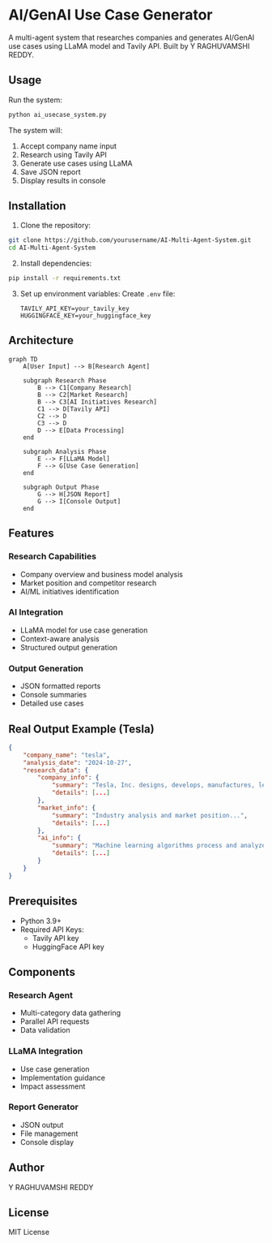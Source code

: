 # AI/GenAI Use Case Generator

A multi-agent system that researches companies and generates AI/GenAI use cases using LLaMA model and Tavily API. Built by Y RAGHUVAMSHI REDDY.

## Usage

Run the system:
```bash
python ai_usecase_system.py
```

The system will:
1. Accept company name input
2. Research using Tavily API
3. Generate use cases using LLaMA
4. Save JSON report
5. Display results in console



## Installation

1. Clone the repository:
```bash
git clone https://github.com/yourusername/AI-Multi-Agent-System.git
cd AI-Multi-Agent-System
```

2. Install dependencies:
```bash
pip install -r requirements.txt
```

3. Set up environment variables:
   Create `.env` file:
   ```
   TAVILY_API_KEY=your_tavily_key
   HUGGINGFACE_KEY=your_huggingface_key
   ```


## Architecture
```mermaid
graph TD
    A[User Input] --> B[Research Agent]
    
    subgraph Research Phase
        B --> C1[Company Research]
        B --> C2[Market Research]
        B --> C3[AI Initiatives Research]
        C1 --> D[Tavily API]
        C2 --> D
        C3 --> D
        D --> E[Data Processing]
    end
    
    subgraph Analysis Phase
        E --> F[LLaMA Model]
        F --> G[Use Case Generation]
    end
    
    subgraph Output Phase
        G --> H[JSON Report]
        G --> I[Console Output]
    end
```

## Features

### Research Capabilities
- Company overview and business model analysis
- Market position and competitor research
- AI/ML initiatives identification

### AI Integration
- LLaMA model for use case generation
- Context-aware analysis
- Structured output generation

### Output Generation
- JSON formatted reports
- Console summaries
- Detailed use cases

## Real Output Example (Tesla)
```json
{
    "company_name": "tesla",
    "analysis_date": "2024-10-27",
    "research_data": {
        "company_info": {
            "summary": "Tesla, Inc. designs, develops, manufactures, leases, and sells electric vehicles, and energy generation and storage systems...",
            "details": [...]
        },
        "market_info": {
            "summary": "Industry analysis and market position...",
            "details": [...]
        },
        "ai_info": {
            "summary": "Machine learning algorithms process and analyze data, enabling Tesla's AI systems to learn, adapt, and evolve...",
            "details": [...]
        }
    }
}
```

## Prerequisites

- Python 3.9+
- Required API Keys:
  - Tavily API key
  - HuggingFace API key


## Components

### Research Agent
- Multi-category data gathering
- Parallel API requests
- Data validation

### LLaMA Integration
- Use case generation
- Implementation guidance
- Impact assessment

### Report Generator
- JSON output
- File management
- Console display

## Author

Y RAGHUVAMSHI REDDY

## License

MIT License
